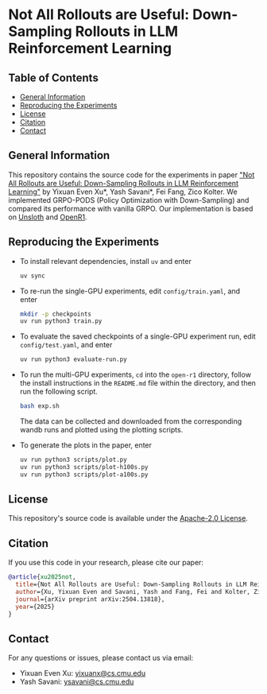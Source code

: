 # Not All Rollouts are Useful: Down-Sampling Rollouts in LLM Reinforcement Learning

## Table of Contents

- [General Information](#general-information)
- [Reproducing the Experiments](#reproducing-the-experiments)
- [License](#license)
- [Citation](#citation)
- [Contact](#contact)

## General Information

This repository contains the source code for the experiments in paper ["Not All Rollouts are Useful: Down-Sampling Rollouts in LLM Reinforcement Learning"](https://arxiv.org/abs/2504.13818) by Yixuan Even Xu*, Yash Savani*, Fei Fang, Zico Kolter. We implemented GRPO-PODS (Policy Optimization with Down-Sampling) and compared its performance with vanilla GRPO. Our implementation is based on [Unsloth](https://github.com/unslothai/unsloth) and [OpenR1](https://github.com/huggingface/open-r1).

## Reproducing the Experiments

- To install relevant dependencies, install `uv` and enter

  ``` bash
  uv sync
  ```

- To re-run the single-GPU experiments, edit `config/train.yaml`, and enter

  ``` bash
  mkdir -p checkpoints
  uv run python3 train.py
  ```

- To evaluate the saved checkpoints of a single-GPU experiment run, edit `config/test.yaml`, and enter

  ``` bash
  uv run python3 evaluate-run.py
  ```

- To run the multi-GPU experiments, `cd` into the `open-r1` directory, follow the install instructions in the `README.md` file within the directory, and then run the following script.

  ``` bash
  bash exp.sh
  ```

  The data can be collected and downloaded from the corresponding wandb runs and plotted using the plotting scripts.

- To generate the plots in the paper, enter

  ``` bash
  uv run python3 scripts/plot.py
  uv run python3 scripts/plot-h100s.py
  uv run python3 scripts/plot-a100s.py
  ```
  
## License

This repository's source code is available under the [Apache-2.0 License](LICENSE).

## Citation

If you use this code in your research, please cite our paper:

```bibtex
@article{xu2025not,
  title={Not All Rollouts are Useful: Down-Sampling Rollouts in LLM Reinforcement Learning},
  author={Xu, Yixuan Even and Savani, Yash and Fang, Fei and Kolter, Zico},
  journal={arXiv preprint arXiv:2504.13818},
  year={2025}
}
```

## Contact

For any questions or issues, please contact us via email:
- Yixuan Even Xu: yixuanx@cs.cmu.edu
- Yash Savani: ysavani@cs.cmu.edu